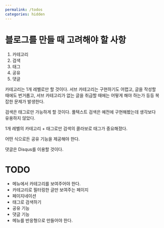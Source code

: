 ```yaml
---
permalink: /todos
categories: hidden
---
```

# 블로그를 만들 때 고려해야 할 사항

1. 카테고리
2. 검색
3. 태그
4. 공유
5. 댓글

카테고리는 1개 레벨로만 할 것이다. 서브 카테고리는 구현하기도 어렵고, 글을 작성할 때에도 번거롭고, 서브 카테고리가 없는 글을 취급할 때에는 어떻게 해야 하는가 등등 복잡한 문제가 발생한다.

검색은 태그로만 가능하게 할 것이다. 풀텍스트 검색은 예전에 구현해봤는데 생각보다 유용하지 않았다.

1개 레벨의 카테고리 + 태그로만 검색의 콜라보로 태그가 중요해졌다.

어떤 식으로든 공유 기능을 제공해야 한다.

댓글은 Disqus를 이용할 것이다.

# TODO

- 메뉴에서 카테고리를 보여주어야 한다.
- 카테고리로 필터링한 글만 보여주는 페이지
- 페이지네이션
- 태그로 검색하기
- 공유 기능
- 댓글 기능
- 메뉴를 반응형으로 만들어야 한다.
